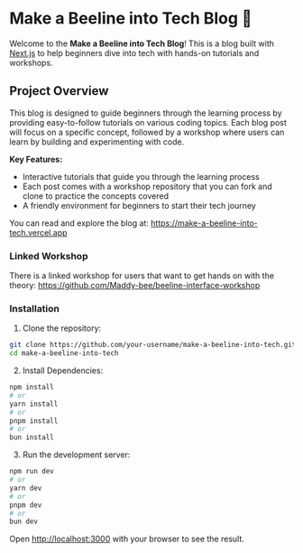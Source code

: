# Make a Beeline into Tech Blog 🐝

Welcome to the **Make a Beeline into Tech Blog**! This is a blog built with [Next.js](https://nextjs.org) to help beginners dive into tech with hands-on tutorials and workshops.

## Project Overview

This blog is designed to guide beginners through the learning process by providing easy-to-follow tutorials on various coding topics. Each blog post will focus on a specific concept, followed by a workshop where users can learn by building and experimenting with code.

**Key Features:**
- Interactive tutorials that guide you through the learning process
- Each post comes with a workshop repository that you can fork and clone to practice the concepts covered
- A friendly environment for beginners to start their tech journey

You can read and explore the blog at: https://make-a-beeline-into-tech.vercel.app

### Linked Workshop

There is a linked workshop for users that want to get hands on with the theory: https://github.com/Maddy-bee/beeline-interface-workshop
       

### Installation

1. Clone the repository:

```bash
git clone https://github.com/your-username/make-a-beeline-into-tech.git
cd make-a-beeline-into-tech
```

2. Install Dependencies:
   
```bash
npm install
# or
yarn install
# or
pnpm install
# or
bun install
```

3.  Run the development server:

```bash
npm run dev
# or
yarn dev
# or
pnpm dev
# or
bun dev
```
   
   

Open [http://localhost:3000](http://localhost:3000) with your browser to see the result.





